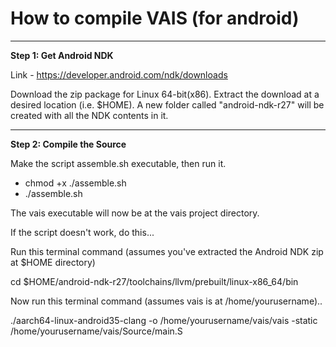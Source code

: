 # How to compile VAIS (for android)

---

**Step 1: Get Android NDK**

Link - https://developer.android.com/ndk/downloads

Download the zip package for Linux 64-bit(x86). Extract the download at a desired location (i.e. $HOME). A new folder called "android-ndk-r27" will be created with all the NDK contents in it.

---

**Step 2: Compile the Source**

Make the script assemble.sh executable, then run it.
* chmod +x ./assemble.sh
* ./assemble.sh

The vais executable will now be at the vais project directory.

If the script doesn't work, do this...

Run this terminal command (assumes you've extracted the Android NDK zip at $HOME directory)

cd $HOME/android-ndk-r27/toolchains/llvm/prebuilt/linux-x86_64/bin

Now run this terminal command (assumes vais is at /home/yourusername)..

./aarch64-linux-android35-clang -o /home/yourusername/vais/vais -static /home/yourusername/vais/Source/main.S

